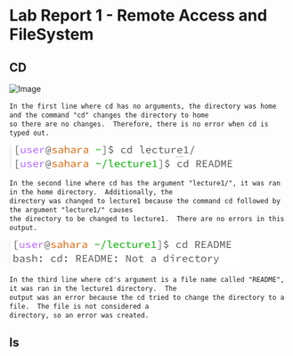 # Lab Report 1 - Remote Access and FileSystem

## CD
![Image](https://github.com/DatGuy84/cse15l-lab-reports/assets/148490937/38488f72-f65b-4b23-b562-a76835d4dd5a)

```
In the first line where cd has no arguments, the directory was home and the command "cd" changes the directory to home
so there are no changes.  Therefore, there is no error when cd is typed out.
```
![Image](https://github.com/DatGuy84/cse15l-lab-reports/blob/main/CD%20Lecture1.png?raw=true)
```
In the second line where cd has the argument "lecture1/", it was ran in the home directory.  Additionally, the
directory was changed to lecture1 because the command cd followed by the argument "lecture1/" causes
the directory to be changed to lecture1.  There are no errors in this output.
```
![Image](https://github.com/DatGuy84/cse15l-lab-reports/blob/main/CD%20README.png?raw=true)
```
In the third line where cd's argument is a file name called "README", it was ran in the lecture1 directory.  The
output was an error because the cd tried to change the directory to a file.  The file is not considered a
directory, so an error was created.
```

## ls
